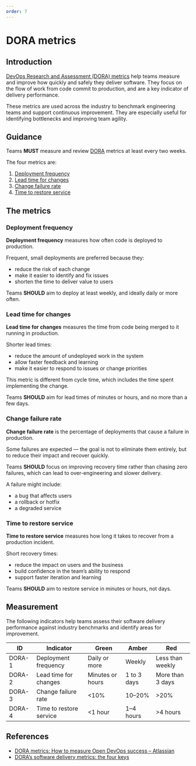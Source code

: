 ```yaml
---
order: 7
---
```

# DORA metrics

## Introduction

[DevOps Research and Assessment (DORA) metrics][2] help teams measure and improve how quickly and safely they deliver software. They focus on the flow of work from code commit to production, and are a key indicator of delivery performance.

These metrics are used across the industry to benchmark engineering teams and support continuous improvement. They are especially useful for identifying bottlenecks and improving team agility.

## Guidance

Teams **MUST** measure and review [DORA][2] metrics at least every two weeks.

The four metrics are:

1. [Deployment frequency](#deployment-frequency)
2. [Lead time for changes](#lead-time-for-changes)
3. [Change failure rate](#change-failure-rate)
4. [Time to restore service](#time-to-restore-service)

## The metrics

### Deployment frequency

**Deployment frequency** measures how often code is deployed to production.

Frequent, small deployments are preferred because they:

- reduce the risk of each change
- make it easier to identify and fix issues
- shorten the time to deliver value to users

Teams **SHOULD** aim to deploy at least weekly, and ideally daily or more often.

### Lead time for changes

**Lead time for changes** measures the time from code being merged to it running in production.

Shorter lead times:

- reduce the amount of undeployed work in the system
- allow faster feedback and learning
- make it easier to respond to issues or change priorities

This metric is different from cycle time, which includes the time spent implementing the change.

Teams **SHOULD** aim for lead times of minutes or hours, and no more than a few days.

### Change failure rate

**Change failure rate** is the percentage of deployments that cause a failure in production.

Some failures are expected — the goal is not to eliminate them entirely, but to reduce their impact and recover quickly.

Teams **SHOULD** focus on improving recovery time rather than chasing zero failures, which can lead to over-engineering and slower delivery.

A failure might include:

- a bug that affects users
- a rollback or hotfix
- a degraded service

### Time to restore service

**Time to restore service** measures how long it takes to recover from a production incident.

Short recovery times:

- reduce the impact on users and the business
- build confidence in the team’s ability to respond
- support faster iteration and learning

Teams **SHOULD** aim to restore service in minutes or hours, not days.

## Measurement

The following indicators help teams assess their software delivery performance against industry benchmarks and identify areas for improvement.

| ID     | Indicator               | Green            | Amber       | Red              |
| ------ | ----------------------- | ---------------- | ----------- | ---------------- |
| DORA-1 | Deployment frequency    | Daily or more    | Weekly      | Less than weekly |
| DORA-2 | Lead time for changes   | Minutes or hours | 1 to 3 days | More than 3 days |
| DORA-3 | Change failure rate     | <10%             | 10–20%      | >20%             |
| DORA-4 | Time to restore service | <1 hour          | 1–4 hours   | >4 hours         |

## References

- [DORA metrics: How to measure Open DevOps success – Atlassian][1]
- [DORA’s software delivery metrics: the four keys][2]

[1]: https://www.atlassian.com/devops/frameworks/dora-metrics
[2]: https://dora.dev/guides/dora-metrics-four-keys
